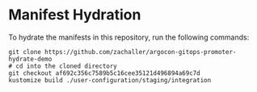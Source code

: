 # Manifest Hydration

To hydrate the manifests in this repository, run the following commands:

```shell
git clone https://github.com/zachaller/argocon-gitops-promoter-hydrate-demo
# cd into the cloned directory
git checkout af692c356c7589b5c16cee35121d496894a69c7d
kustomize build ./user-configuration/staging/integration
```
